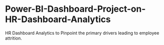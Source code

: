 # Power-BI-Dashboard-Project-on-HR-Dashboard-Analytics
 HR Dashboard Analytics to Pinpoint the primary drivers leading to employee attrition.
